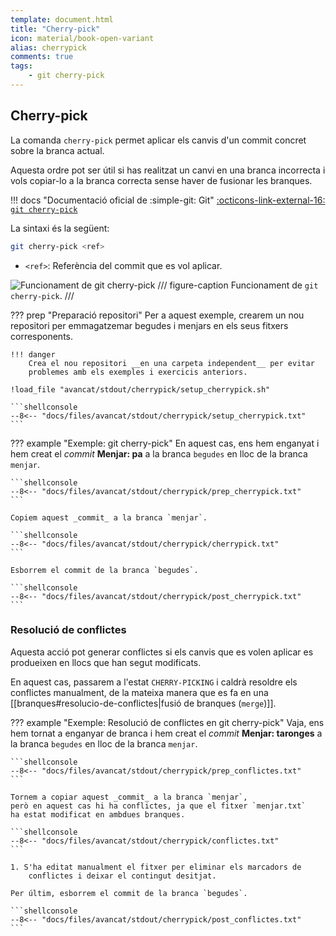 ```yaml
---
template: document.html
title: "Cherry-pick"
icon: material/book-open-variant
alias: cherrypick
comments: true
tags:
    - git cherry-pick
---
```


## Cherry-pick
La comanda `cherry-pick` permet aplicar els canvis d'un commit concret
sobre la branca actual.

Aquesta ordre pot ser útil si has realitzat un canvi en una branca
incorrecta i vols copiar-lo a la branca correcta sense haver de
fusionar les branques.

!!! docs "Documentació oficial de :simple-git: Git"
    [:octicons-link-external-16: `git cherry-pick`](https://git-scm.com/docs/git-cherry-pick)

La sintaxi és la següent:
```bash
git cherry-pick <ref>
```

- `<ref>`: Referència del commit que es vol aplicar.

![Funcionament de git cherry-pick](img/cherrypick/cherrypick.png)
/// figure-caption
Funcionament de `git cherry-pick`.
///

??? prep "Preparació repositori"
    Per a aquest exemple, crearem un nou repositori per emmagatzemar
    begudes i menjars en els seus fitxers corresponents.

    !!! danger
        Crea el nou repositori __en una carpeta independent__ per evitar
        problemes amb els exemples i exercicis anteriors.

    !load_file "avancat/stdout/cherrypick/setup_cherrypick.sh"

    ```shellconsole
    --8<-- "docs/files/avancat/stdout/cherrypick/setup_cherrypick.txt"
    ```

??? example "Exemple: git cherry-pick"
    En aquest cas, ens hem enganyat i hem creat el _commit_ __Menjar: pa__
    a la branca `begudes` en lloc de la branca `menjar`.

    ```shellconsole
    --8<-- "docs/files/avancat/stdout/cherrypick/prep_cherrypick.txt"
    ```

    Copiem aquest _commit_ a la branca `menjar`.

    ```shellconsole
    --8<-- "docs/files/avancat/stdout/cherrypick/cherrypick.txt"
    ```

    Esborrem el commit de la branca `begudes`.

    ```shellconsole
    --8<-- "docs/files/avancat/stdout/cherrypick/post_cherrypick.txt"
    ```

### Resolució de conflictes
Aquesta acció pot generar conflictes si els canvis que es volen aplicar
es produeixen en llocs que han segut modificats.

En aquest cas, passarem a l'estat `CHERRY-PICKING` i caldrà resoldre els conflictes
manualment, de la mateixa manera que es fa en una [[branques#resolucio-de-conflictes|fusió de branques (`merge`)]].

??? example "Exemple: Resolució de conflictes en git cherry-pick"
    Vaja, ens hem tornat a enganyar de branca i hem creat el _commit_
    __Menjar: taronges__ a la branca `begudes` en lloc de la branca `menjar`.

    ```shellconsole
    --8<-- "docs/files/avancat/stdout/cherrypick/prep_conflictes.txt"
    ```

    Tornem a copiar aquest _commit_ a la branca `menjar`,
    però en aquest cas hi ha conflictes, ja que el fitxer `menjar.txt`
    ha estat modificat en ambdues branques.

    ```shellconsole
    --8<-- "docs/files/avancat/stdout/cherrypick/conflictes.txt"
    ```

    1. S'ha editat manualment el fitxer per eliminar els marcadors de
        conflictes i deixar el contingut desitjat.

    Per últim, esborrem el commit de la branca `begudes`.

    ```shellconsole
    --8<-- "docs/files/avancat/stdout/cherrypick/post_conflictes.txt"
    ```
